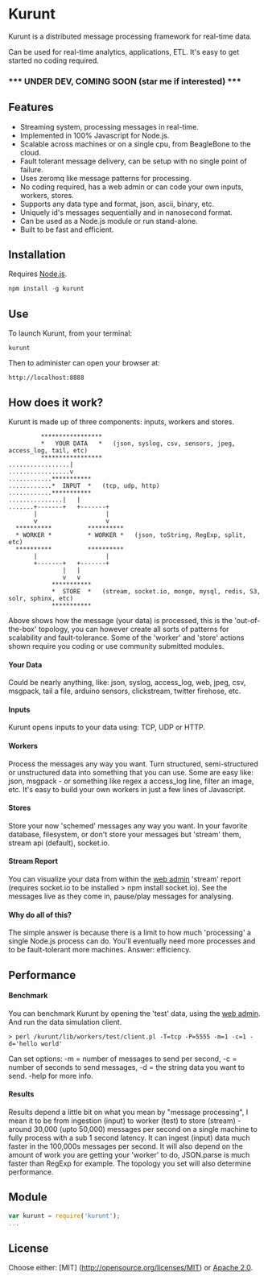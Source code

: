 # Kurunt

Kurunt is a distributed message processing framework for real-time data.  

Can be used for real-time analytics, applications, ETL. It's easy to get started no coding required.

### *** UNDER DEV, COMING SOON (star me if interested) ***

## Features

- Streaming system, processing messages in real-time.
- Implemented in 100% Javascript for Node.js.
- Scalable across machines or on a single cpu, from BeagleBone to the cloud.
- Fault tolerant message delivery, can be setup with no single point of failure.
- Uses zeromq like message patterns for processing.
- No coding required, has a web admin or can code your own inputs, workers, stores.
- Supports any data type and format, json, ascii, binary, etc.
- Uniquely id's messages sequentially and in nanosecond format.
- Can be used as a Node.js module or run stand-alone.
- Built to be fast and efficient.

## Installation

Requires [Node.js](http://nodejs.org/).

```js
npm install -g kurunt
```

## Use

To launch Kurunt, from your terminal:

```
kurunt
```

Then to administer can open your browser at:

```
http://localhost:8888
```

## How does it work?

Kurunt is made up of three components: inputs, workers and stores. 

```
         *****************
         *   YOUR DATA   *   (json, syslog, csv, sensors, jpeg, access_log, tail, etc)
         *****************
.................|
.................v
............***********
............*  INPUT  *   (tcp, udp, http)
............***********
...............|   |
.......+-------+   +-------+
       |                   |
       v                   v
  **********          **********
  * WORKER *          * WORKER *   (json, toString, RegExp, split, etc)
  **********          **********
       |                   |
       +-------+   +-------+
               |   |
               v   v
            ***********
            *  STORE  *   (stream, socket.io, mongo, mysql, redis, S3, solr, sphinx, etc)
            ***********
```
Above shows how the message (your data) is processed, this is the 'out-of-the-box' topology, you can however create all sorts of patterns for scalability and fault-tolerance. Some of the 'worker' and 'store' actions shown require you coding or use community submitted modules.

#### Your Data
Could be nearly anything, like: json, syslog, access_log, web, jpeg, csv, msgpack, tail a file, arduino sensors, clickstream, twitter firehose, etc.

#### Inputs
Kurunt opens inputs to your data using: TCP, UDP or HTTP.

#### Workers
Process the messages any way you want. Turn structured, semi-structured or unstructured data into something that you can use. Some are easy like: json, msgpack - or something like regex a access_log line, filter an image, etc. It's easy to build your own workers in just a few lines of Javascript. 

#### Stores
Store your now 'schemed' messages any way you want. In your favorite database, filesystem, or don't store your messages but 'stream' them, stream api (default), socket.io.

#### Stream Report
You can visualize your data from within the [web admin](http://localhost:8888) 'stream' report (requires socket.io to be installed > npm install socket.io). See the messages live as they come in, pause/play messages for analysing. 

#### Why do all of this?
The simple answer is because there is a limit to how much 'processing' a single Node.js process can do. You'll eventually need more processes and to be fault-tolerant more machines. Answer: efficiency.

## Performance

#### Benchmark

You can benchmark Kurunt by opening the 'test' data, using the [web admin](http://localhost:8888). And run the data simulation client.
```
> perl /kurunt/lib/workers/test/client.pl -T=tcp -P=5555 -m=1 -c=1 -d='hello world'
```
Can set options: -m = number of messages to send per second, -c = number of seconds to send messages, -d = the string data you want to send. -help for more info.

#### Results

Results depend a little bit on what you mean by "message processing", I mean it to be from ingestion (input) to worker (test) to store (stream) - around 30,000 (upto 50,000) messages per second on a single machine to fully process with a sub 1 second latency. It can ingest (input) data much faster in the 100,000s messages per second. It will also depend on the amount of work you are getting your 'worker' to do, JSON.parse is much faster than RegExp for example. The topology you set will also determine performance.

## Module

```js
var kurunt = require('kurunt');
...
```

## License

Choose either: [MIT] (http://opensource.org/licenses/MIT) or [Apache 2.0](http://www.apache.org/licenses/LICENSE-2.0).

